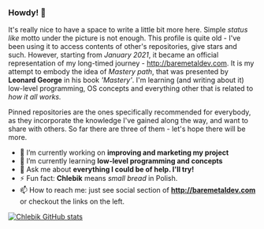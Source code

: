### Howdy! 👋

It's really nice to have a space to write a little bit more here. Simple *status like* motto under the picture is not enough. This profile is quite old - I've been using it to access contents of other's repositories, give stars and such. However, starting from *January 2021*, it became an official representation of my long-timed journey - http://baremetaldev.com. It is my attempt to embody the idea of *Mastery path*, that was presented by **Leonard George** in his book *'Mastery'*. I'm learning (and writing about it) low-level programming, OS concepts and everything other that is related to *how it all works.*

Pinned repositories are the ones specifically recommended for everybody, as they incorporate the knowledge I've gained along the way, and want to share with others. So far there are three of them - let's hope there will be more.


- 🔭 I’m currently working on **improving and marketing my project**
- 🌱 I’m currently learning **low-level programming and concepts**
- 💬 Ask me about **everything I could be of help. I'll try!**
- ⚡ Fun fact: **Chlebik** means *small bread* in Polish. 
- 📫 How to reach me: just see social section of **http://baremetaldev.com** or checkout the links on the left.

[![Chlebik GitHub stats](https://github-readme-stats.vercel.app/api?username=chlebik)](https://github.com/chlebik/github-readme-stats)
